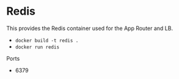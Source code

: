 # Redis

This provides the Redis container used for the App Router and LB.

* `docker build -t redis .`
* `docker run redis`

Ports

* 6379

